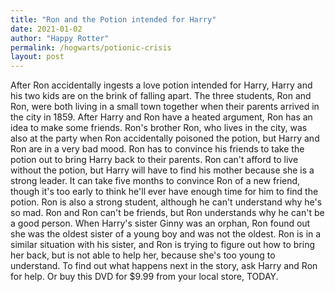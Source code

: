 ```yaml
---
title: "Ron and the Potion intended for Harry"
date: 2021-01-02
author: "Happy Rotter"
permalink: /hogwarts/potionic-crisis
layout: post
---
```


After Ron accidentally ingests a love potion intended for Harry, Harry and his two kids are on the brink of falling apart.  The three students, Ron and Ron, were both living in a small town together when their parents arrived in the city in 1859. After Harry and Ron have a heated argument, Ron has an idea to make some friends. Ron's brother Ron, who lives in the city, was also at the party when Ron accidentally poisoned the potion, but Harry and Ron are in a very bad mood. Ron has to convince his friends to take the potion out to bring Harry back to their parents. Ron can't afford to live without the potion, but Harry will have to find his mother because she is a strong leader. It can take five months to convince Ron of a new friend, though it's too early to think he'll ever have enough time for him to find the potion. Ron is also a strong student, although he can't understand why he's so mad. Ron and Ron can't be friends, but Ron understands why he can't be a good person. When Harry's sister Ginny was an orphan, Ron found out she was the oldest sister of a young boy and was not the oldest. Ron is in a similar situation with his sister, and Ron is trying to figure out how to bring her back, but is not able to help her, because she's too young to understand. To find out what happens next in the story, ask Harry and Ron for help. Or buy this DVD for $9.99 from your local store, TODAY.
